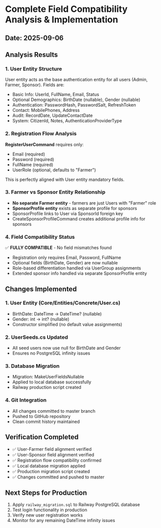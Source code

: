 # Complete Field Compatibility Analysis & Implementation

## Date: 2025-09-06

## Analysis Results

### 1. User Entity Structure
User entity acts as the base authentication entity for all users (Admin, Farmer, Sponsor). Fields are:
- Basic Info: UserId, FullName, Email, Status
- Optional Demographics: BirthDate (nullable), Gender (nullable) 
- Authentication: PasswordHash, PasswordSalt, RefreshToken
- Contact: MobilePhones, Address
- Audit: RecordDate, UpdateContactDate
- System: CitizenId, Notes, AuthenticationProviderType

### 2. Registration Flow Analysis
**RegisterUserCommand** requires only:
- Email (required)
- Password (required)
- FullName (required)
- UserRole (optional, defaults to "Farmer")

This is perfectly aligned with User entity mandatory fields.

### 3. Farmer vs Sponsor Entity Relationship
- **No separate Farmer entity** - farmers are just Users with "Farmer" role
- **SponsorProfile entity** exists as separate profile for sponsors
- SponsorProfile links to User via SponsorId foreign key
- CreateSponsorProfileCommand creates additional profile info for sponsors

### 4. Field Compatibility Status
✅ **FULLY COMPATIBLE** - No field mismatches found
- Registration only requires Email, Password, FullName
- Optional fields (BirthDate, Gender) are now nullable
- Role-based differentiation handled via UserGroup assignments
- Extended sponsor info handled via separate SponsorProfile entity

## Changes Implemented

### 1. User Entity (Core/Entities/Concrete/User.cs)
- BirthDate: DateTime → DateTime? (nullable)
- Gender: int → int? (nullable)
- Constructor simplified (no default value assignments)

### 2. UserSeeds.cs Updated
- All seed users now use null for BirthDate and Gender
- Ensures no PostgreSQL infinity issues

### 3. Database Migration
- Migration: MakeUserFieldsNullable
- Applied to local database successfully
- Railway production script created

### 4. Git Integration
- All changes committed to master branch
- Pushed to GitHub repository
- Clean commit history maintained

## Verification Completed
- ✅ User-Farmer field alignment verified
- ✅ User-Sponsor field alignment verified
- ✅ Registration flow compatibility confirmed
- ✅ Local database migration applied
- ✅ Production migration script created
- ✅ Changes committed and pushed to master

## Next Steps for Production
1. Apply `railway_migration.sql` to Railway PostgreSQL database
2. Test login functionality in production
3. Verify new user registration works
4. Monitor for any remaining DateTime infinity issues